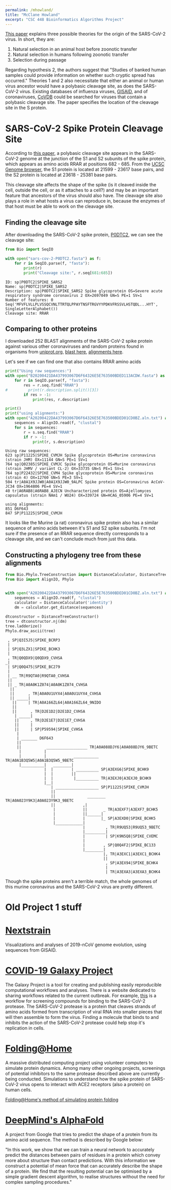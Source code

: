 ```yaml
---
permalink: /mhowland/
title: "McClane Howland"
excerpt: "CSC 448 Bioinformatics Algorithms Project"
---
```

[This paper](https://www.nature.com/articles/s41591-020-0820-9) explains three possible theories for the origin of the SARS-CoV-2 virus. In short, they are:

1. Natural selection in an animal host before zoonotic transfer
2. Natural selection in humans following zoonotic transfer
3. Selection during passage

Regarding hypothesis 2, the authors suggest that
"Studies of banked human samples could provide information on whether such cryptic spread has occurred."
Theories 1 and 2  also necessitate that either an animal or human virus ancestor would have a polybasic cleavage site, as does the SARS-CoV-2 virus. Existing databases of influenza viruses, [GISAID](https://www.gisaid.org/), and of coronaviruses, [CoVDB](http://covdb.popgenetics.net/v2/) could be searched for viruses that contain a polybasic cleavage site. The paper specifies the location of the cleavage site in the S protein.

# SARS-CoV-2 Spike Protein Cleavage Site

According to [this paper](https://doi.org/10.1038/s41591-020-0820-9), a polybasic cleavage site appears in the SARS-CoV-2 genome at the junction of the S1 and S2 subunits of the spike protein, which appears as amino acids RRAR at positions 682 - 685. From the [UCSC Genome browser](https://genome.ucsc.edu/cgi-bin/hgTracks?db=wuhCor1&lastVirtModeType=default&lastVirtModeExtraState=&virtModeType=default&virtMode=0&nonVirtPosition=&position=NC_045512v2%3A21563%2D25384&hgsid=826092117_1DuYWre1PsFQYzKEAeA45quha3hk), the S1 protein is located at 21599 - 23617 base pairs, and the S2 protein is located at 23618 - 25381 base pairs.

This cleavage site affects the shape of the spike (is it cleaved inside the cell, outside the cell, or as it attaches to a cell?) and may be an important feature that ancestors of the virus should also have. The cleavage site also plays a role in what hosts a virus can reproduce in, because the enzymes of that host must be able to work on the cleavage site.

## Finding the cleavage site

After downloading the SARS-CoV-2 spike protein, [P0DTC2](https://covid-19.uniprot.org/uniprotkb/P0DTC2), we can see the cleavage site:


```python
from Bio import SeqIO

with open("sars-cov-2-P0DTC2.fasta") as f:
    for r in SeqIO.parse(f, "fasta"):
        print(r)
        print("Cleavage site:", r.seq[681:685])
```

    ID: sp|P0DTC2|SPIKE_SARS2
    Name: sp|P0DTC2|SPIKE_SARS2
    Description: sp|P0DTC2|SPIKE_SARS2 Spike glycoprotein OS=Severe acute respiratory syndrome coronavirus 2 OX=2697049 GN=S PE=1 SV=1
    Number of features: 0
    Seq('MFVFLVLLPLVSSQCVNLTTRTQLPPAYTNSFTRGVYYPDKVFRSSVLHSTQDL...HYT', SingleLetterAlphabet())
    Cleavage site: RRAR


## Comparing to other proteins

I downloaded 252 BLAST alignments of the SARS-CoV-2 spike protein against various other coronaviruses and random proteins found in organisms from [uniprot.org](https://www.uniprot.org/), [blast here](https://www.uniprot.org/blast/uniprot/B20200421DA437993067D6F64326E5E763500BDED113ACDW), [alignments here](https://www.uniprot.org/align/A20200422DA437993067D6F64326E5E763500BDED01CD0BZ.aln).

Let's see if we can find one that also contains RRAR amino acids


```python
print("Using raw sequences:")
with open("B20200421DA437993067D6F64326E5E763500BDED113ACDW.fasta") as f:
    for r in SeqIO.parse(f, "fasta"):
        res = r.seq.find("RRAR")
#         print(r.description.split()[3])
        if res > -1:
            print(res, r.description)

print()
print("using alignments:")
with open("A20200422DA437993067D6F64326E5E763500BDED01CD0BZ.aln.txt") as f:
    sequences = AlignIO.read(f, "clustal")
    for s in sequences:
        r = s.seq.find("RRAR")
        if r > -1:
            print(r, s.description)
```

    Using raw sequences:
    623 sp|P11225|SPIKE_CVMJH Spike glycoprotein OS=Murine coronavirus (strain JHM) OX=11144 GN=S PE=1 SV=1
    764 sp|Q02385|SPIKE_CVMJC Spike glycoprotein OS=Murine coronavirus (strain JHMV / variant CL-2) OX=33735 GN=S PE=1 SV=1
    764 sp|P22432|SPIKE_CVM4 Spike glycoprotein OS=Murine coronavirus (strain 4) OX=12760 GN=S PE=3 SV=1
    504 tr|A0A1X9JJW0|A0A1X9JJW0_9ALPC Spike protein OS=Coronavirus AcCoV-JC34 OX=1964806 PE=4 SV=1
    40 tr|A6RAB8|A6RAB8_AJECN Uncharacterized protein OS=Ajellomyces capsulatus (strain NAm1 / WU24) OX=339724 GN=HCAG_05906 PE=4 SV=1
    
    using alignments:
    851 D6F643
    847 SP|P11225|SPIKE_CVMJH


It looks like the Murine (a rat) coronavirus spike protein also has a similar sequence of amino acids between it's S1 and S2 spike subunits. I'm not sure if the presence of an RRAR sequence directly corresponds to a cleavage site, and we can't conclude much from just this data.

## Constructing a phylogeny tree from these alignments



```python
from Bio.Phylo.TreeConstruction import DistanceCalculator, DistanceTreeConstructor
from Bio import AlignIO, Phylo


with open("A20200422DA437993067D6F64326E5E763500BDED01CD0BZ.aln.txt") as f:
    sequences = AlignIO.read(f, "clustal")
    calculator = DistanceCalculator('identity')
    dm = calculator.get_distance(sequences)
    
dtconstructor = DistanceTreeConstructor()
tree = dtconstructor.nj(dm)
tree.ladderize()
Phylo.draw_ascii(tree)
```

     , SP|Q3I5J5|SPIKE_BCRP3
     |
     | SP|Q3LZX1|SPIKE_BCHK3
     |
     , TR|Q0QDX9|Q0QDX9_CVHSA
    _|
     | SP|Q0Q475|SPIKE_BC279
     |
     | __ TR|R9QTA0|R9QTA0_CVHSA
     ||
     || _ TR|A0A0K1Z074|A0A0K1Z074_CVHSA
      ||
      ||      , TR|A0A0U1UYX4|A0A0U1UYX4_CVHSA
      || _____|
       ||     | TR|A0A166ZL64|A0A166ZL64_9NIDO
       ||
       ||      , TR|D2E1D2|D2E1D2_CVHSA
        | _____|
        ||     , TR|D2E1E7|D2E1E7_CVHSA
        ||     |
        ||     | SP|P59594|SPIKE_CVHSA
         |
         | _______ D6F643
         ||
         ||           __________________ TR|A0A088DJY6|A0A088DJY6_9BETC
          |          |
          |          |            ___________ TR|A0A1B3Q5W5|A0A1B3Q5W5_9BETC
          |__________|   ________|
                     |  |        | __________ SP|A3EXG6|SPIKE_BCHK9
                     |  |        ||
                     |  |         |__________ TR|A3EXJ0|A3EXJ0_BCHK9
                     |__|
                        | ___________________ SP|P11225|SPIKE_CVMJH
                        ||
                        ||              ________ TR|A0A023Y9K3|A0A023Y9K3_9BETC
                        ||            ,|
                         |            ||       _ TR|A3EXF7|A3EXF7_BCHK5
                         |            ||______|
                         |            |       |_ SP|A3EXD0|SPIKE_BCHK5
                         |____________|
                                      |         , TR|R9UQ53|R9UQ53_9BETC
                                      |_________|
                                      |         | SP|K9N5Q8|SPIKE_CVEMC
                                      |
                                      |        , SP|Q0Q4F2|SPIKE_BC133
                                      |________|
                                               |, TR|A3EXC1|A3EXC1_BCHK4
                                               ||
                                                , SP|A3EX94|SPIKE_BCHK4
                                                |
                                                | TR|A3EXA3|A3EXA3_BCHK4
    


Though the spike proteins aren't a terrible match, the whole genomes of this murine coronavirus and the SARS-CoV-2 virus are pretty different.

# Old Project 1 stuff

# [Nextstrain](https://nextstrain.org/)

Visualizations and analyses of 2019-nCoV genome evolution, using sequences from GISAID.


# [COVID-19 Galaxy Project](https://covid19.galaxyproject.org/)

The Galaxy Project is a tool for creating and publishing easily reproducible computational workflows and analyses. There is a website dedicated to sharing workflows related to the current outbreak. For example, [this](https://covid19.galaxyproject.org/cheminformatics/#virtual-screening-of-the-sars-cov-2-main-protease-de-nbi-cloud-stfc) is a workflow for screening compounds for binding to the SARS-CoV-2 protease. The SARS-CoV-2 protease is a protein that cleaves strands of amino acids formed from transcription of viral RNA into smaller pieces that will then assemble to form the virus. Finding a molecule that binds to and inhibits the action of the SARS-CoV-2 protease could help stop it's replication in cells.


# [Folding@Home](https://foldingathome.org/)

A massive distributed computing project using volunteer computers to simulate protein dynamics. Among many other ongoing projects, screenings of potential inhibitors to the same protease described above are currently being conducted. Simulations to understand how the spike protein of SARS-CoV-2 virus opens to interact with ACE2 receptors (also a protein) on human cells.

[Folding@Home's method of simulating protein folding](https://foldingathome.org/dig-deeper/#how-does-foldinghome-simulate-protein-folding)

# [DeepMind's AlphaFold](https://deepmind.com/research/publications/AlphaFold-Improved-protein-structure-prediction-using-potentials-from-deep-learning)

A project from Google that tries to predict the shape of a protein from its amino acid sequence. The method is described by Google below:

"In this work, we show that we can train a neural network to accurately predict the distances between pairs of residues in a protein which convey more about structure than contact predictions. With this information we construct a potential of mean force that can accurately describe the shape of a protein. We find that the resulting potential can be optimised by a simple gradient descent algorithm, to realise structures without the need for complex sampling procedures."


```python

```
